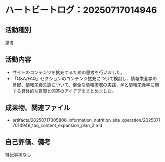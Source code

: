 # ハートビートログ：20250717014946

## 活動種別
思考

## 活動内容
- サイトのコンテンツを拡充するための思考を行いました。
- 「Q&A/FAQ」セクションのコンテンツ拡充について検討し、情報栄養学の基礎、情報栄養失調について、健全な情報摂取の実践、AIと情報栄養学に関する具体的な質問と回答のアイデアをまとめました。

## 成果物、関連ファイル
- artifacts/20250717005806_information_nutrition_site_operation/20250717014946_faq_content_expansion_plan_2.md

## 自己評価、備考
特記事項なし
